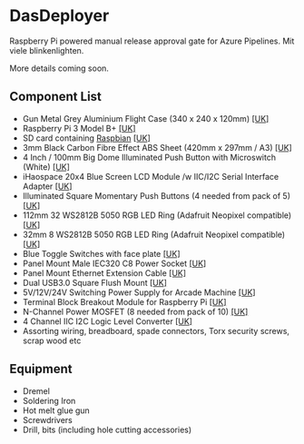 # DasDeployer

Raspberry Pi powered manual release approval gate for Azure Pipelines. Mit viele blinkenlighten.

More details coming soon.

## Component List
 - Gun Metal Grey Aluminium Flight Case (340 x 240 x 120mm) [[UK]](https://amzn.to/2v9PrQS)
 - Raspberry Pi 3 Model B+ [[UK]](https://amzn.to/2KLshuM)
 - SD card containing [Raspbian](https://www.raspberrypi.org/downloads/raspbian/) [[UK]](https://amzn.to/2UqUDKE)
 - 3mm Black Carbon Fibre Effect ABS Sheet (420mm x 297mm / A3) [[UK]](https://amzn.to/2XfYHPp)
 - 4 Inch / 100mm Big Dome Illuminated Push Button with Microswitch (White) [[UK]](https://amzn.to/2KG42Ox)
 - iHaospace 20x4 Blue Screen LCD Module /w IIC/I2C Serial Interface Adapter [[UK]](https://amzn.to/2V8PiM6)
 - Illuminated Square Momentary Push Buttons (4 needed from pack of 5) [[UK]](https://amzn.to/2KJMPEa)
 - 112mm 32 WS2812B 5050 RGB LED Ring (Adafruit Neopixel compatible) [[UK]](https://amzn.to/2V5ClD0)
 - 32mm 8 WS2812B 5050 RGB LED Ring (Adafruit Neopixel compatible) [[UK]](https://amzn.to/2KKgZqD)
 - Blue Toggle Switches with face plate [[UK]](https://amzn.to/2VQ2gvt)
 - Panel Mount Male IEC320 C8 Power Socket [[UK]](https://amzn.to/2VOCcAW)
 - Panel Mount Ethernet Extension Cable [[UK]](https://amzn.to/2vdWHLv)
 - Dual USB3.0 Square Flush Mount [[UK]](https://amzn.to/2v5Q4el)
 - 5V/12V/24V Switching Power Supply for Arcade Machine [[UK]](https://amzn.to/2VPowpo)
 - Terminal Block Breakout Module for Raspberry Pi [[UK]](https://amzn.to/2VUm4Ox)
 - N-Channel Power MOSFET (8 needed from pack of 10) [[UK]](https://amzn.to/2KHKY2q)
 - 4 Channel IIC I2C Logic Level Converter [[UK]](https://amzn.to/2v5Qamd)
 - Assorting wiring, breadboard, spade connectors, Torx security screws, scrap wood etc
 
## Equipment
 - Dremel
 - Soldering Iron
 - Hot melt glue gun
 - Screwdrivers
 - Drill, bits (including hole cutting accessories)


